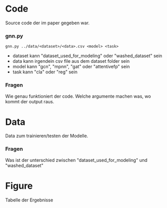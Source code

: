 # Code

Source code der im paper gegeben war.

### gnn.py

    gnn.py ../data/<dataset>/<data>.csv <model> <task>

- dataset kann "dataset_used_for_modeling" oder "washed_dataset" sein
- data kann irgendein csv file aus dem dataset folder sein
- model kann "gcn", "mpnn", "gat" oder "attentivefp" sein
- task kann "cla" oder "reg" sein

### Fragen

Wie genau funktioniert der code. Welche argumente machen was, wo kommt der output raus.

# Data

Data zum trainieren/testen der Modelle.

### Fragen

Was ist der unterschied zwischen "dataset_used_for_modeling" und "washed_dataset"

# Figure

Tabelle der Ergebnisse
